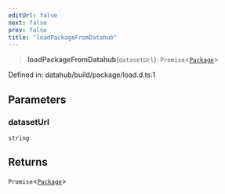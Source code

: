 ```yaml
---
editUrl: false
next: false
prev: false
title: "loadPackageFromDatahub"
---
```


> **loadPackageFromDatahub**(`datasetUrl`): `Promise`\<[`Package`](/reference/dpkit/package/)\>

Defined in: datahub/build/package/load.d.ts:1

## Parameters

### datasetUrl

`string`

## Returns

`Promise`\<[`Package`](/reference/dpkit/package/)\>
